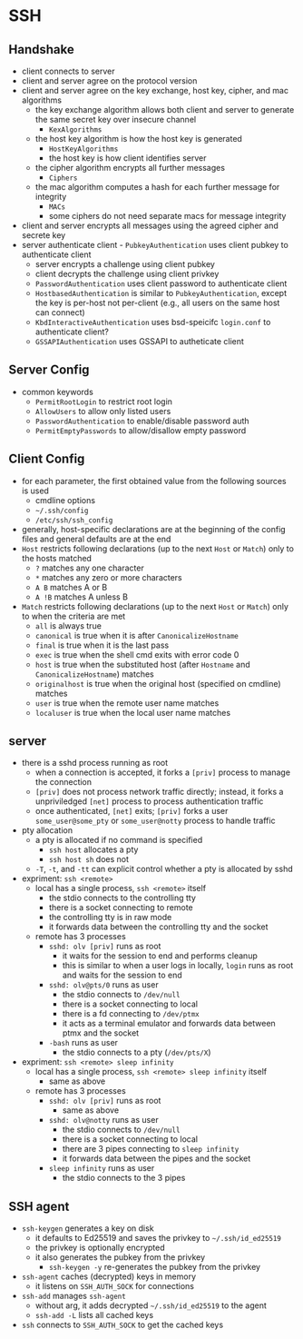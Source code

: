 SSH
===

## Handshake

- client connects to server
- client and server agree on the protocol version
- client and server agree on the key exchange, host key, cipher, and mac
  algorithms
  - the key exchange algorithm allows both client and server to generate the
    same secret key over insecure channel
    - `KexAlgorithms`
  - the host key algorithm is how the host key is generated
    - `HostKeyAlgorithms`
    - the host key is how client identifies server
  - the cipher algorithm encrypts all further messages
    - `Ciphers`
  - the mac algorithm computes a hash for each further message for integrity
    - `MACs`
    - some ciphers do not need separate macs for message integrity
- client and server encrypts all messages using the agreed cipher and secrete
  key
- server authenticate client - `PubkeyAuthentication` uses client pubkey to authenticate client
    - server encrypts a challenge using client pubkey
    - client decrypts the challenge using client privkey
  - `PasswordAuthentication` uses client password to authenticate client
  - `HostbasedAuthentication` is similar to `PubkeyAuthentication`, except the
    key is per-host not per-client (e.g., all users on the same host can connect)
  - `KbdInteractiveAuthentication` uses bsd-speicifc `login.conf`  to
    authenticate client?
  - `GSSAPIAuthentication` uses GSSAPI to autheticate client

## Server Config

- common keywords
  - `PermitRootLogin` to restrict root login
  - `AllowUsers` to allow only listed users
  - `PasswordAuthentication` to enable/disable password auth
  - `PermitEmptyPasswords` to allow/disallow empty password

## Client Config

- for each parameter, the first obtained value from the following sources is
  used
  - cmdline options
  - `~/.ssh/config`
  - `/etc/ssh/ssh_config`
- generally, host-specific declarations are at the beginning of the config
  files and general defaults are at the end
- `Host` restricts following declarations (up to the next `Host` or `Match`)
  only to the hosts matched
  - `?` matches any one character
  - `*` matches any zero or more characters
  - `A B` matches A or B
  - `A !B` matches A unless B
- `Match` restricts following declarations (up to the next `Host` or `Match`)
  only to when the criteria are met
  - `all` is always true
  - `canonical` is true when it is after `CanonicalizeHostname`
  - `final` is true when it is the last pass
  - `exec` is true when the shell cmd exits with error code 0
  - `host` is true when the substituted host (after `Hostname` and
    `CanonicalizeHostname`) matches
  - `originalhost` is true when the original host (specified on cmdline)
    matches
  - `user` is true when the remote user name matches
  - `localuser` is true when the local user name matches

## server

- there is a sshd process running as root
  - when a connection is accepted, it forks a `[priv]` process to manage the
    connection
  - `[priv]` does not process network traffic directly; instead, it forks a
    unpriviledged `[net]` process to process authentication traffic
  - once authenticated, `[net]` exits; `[priv]` forks a user
    `some_user@some_pty` or `some_user@notty` process to handle traffic
- pty allocation
  - a pty is allocated if no command is specified
    - `ssh host` allocates a pty
    - `ssh host sh` does not
  - `-T`, `-t`, and `-tt` can explicit control whether a pty is allocated by
    sshd
- expriment: `ssh <remote>`
  - local has a single process, `ssh <remote>` itself
    - the stdio connects to the controlling tty
    - there is a socket connecting to remote
    - the controlling tty is in raw mode
    - it forwards data between the controlling tty and the socket
  - remote has 3 processes
    - `sshd: olv [priv]` runs as root
      - it waits for the session to end and performs cleanup
      - this is similar to when a user logs in locally, `login` runs as root
        and waits for the session to end
    - `sshd: olv@pts/0` runs as user
      - the stdio connects to `/dev/null`
      - there is a socket connecting to local
      - there is a fd connecting to `/dev/ptmx`
      - it acts as a terminal emulator and forwards data between ptmx and the
        socket
    - `-bash` runs as user
      - the stdio connects to a pty (`/dev/pts/X`)
- expriment: `ssh <remote> sleep infinity`
  - local has a single process, `ssh <remote> sleep infinity` itself
    - same as above
  - remote has 3 processes
    - `sshd: olv [priv]` runs as root
      - same as above
    - `sshd: olv@notty` runs as user
      - the stdio connects to `/dev/null`
      - there is a socket connecting to local
      - there are 3 pipes connecting to `sleep infinity`
      - it forwards data between the pipes and the socket
    - `sleep infinity` runs as user
      - the stdio connects to the 3 pipes

## SSH agent

- `ssh-keygen` generates a key on disk
  - it defaults to Ed25519 and saves the privkey to `~/.ssh/id_ed25519`
  - the privkey is optionally encrypted
  - it also generates the pubkey from the privkey
    - `ssh-keygen -y` re-generates the pubkey from the privkey
- `ssh-agent` caches (decrypted) keys in memory
  - it listens on `SSH_AUTH_SOCK` for connections
- `ssh-add` manages `ssh-agent`
  - without arg, it adds decrypted `~/.ssh/id_ed25519` to the agent
  - `ssh-add -L` lists all cached keys
- `ssh` connects to `SSH_AUTH_SOCK` to get the cached keys
